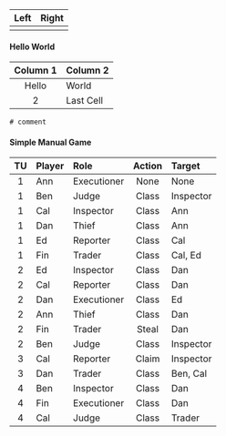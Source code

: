| Left | Right |
|:-----|:------|
|      |       |


#### Hello World
| Column 1 | Column 2  |
|:--------:|:----------|
| Hello    | World     |
| 2        | Last Cell |

```
# comment
```

#### Simple Manual Game
| TU | Player | Role        | Action | Target    |
|:--:|:-------|:------------|:------:|:----------|
| 1  | Ann    | Executioner |  None  | None      |
| 1  | Ben    | Judge       | Class  | Inspector |
| 1  | Cal    | Inspector   | Class  | Ann       |
| 1  | Dan    | Thief       | Class  | Ann       |
| 1  | Ed     | Reporter    | Class  | Cal       |
| 1  | Fin    | Trader      | Class  | Cal, Ed   |
| 2  | Ed     | Inspector   | Class  | Dan       |
| 2  | Cal    | Reporter    | Class  | Dan       |
| 2  | Dan    | Executioner | Class  | Ed        |
| 2  | Ann    | Thief       | Class  | Dan       |
| 2  | Fin    | Trader      | Steal  | Dan       |
| 2  | Ben    | Judge       | Class  | Inspector |
| 3  | Cal    | Reporter    | Claim  | Inspector |
| 3  | Dan    | Trader      | Class  | Ben, Cal  |
| 4  | Ben    | Inspector   | Class  | Dan       |
| 4  | Fin    | Executioner | Class  | Dan       |
| 4  | Cal    | Judge       | Class  | Trader    |


